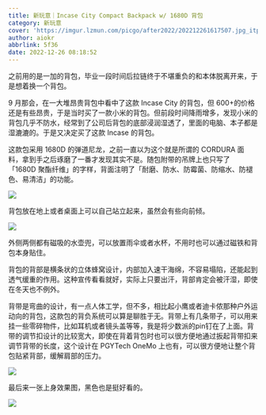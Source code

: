 ```yaml
---
title: 新玩意｜Incase City Compact Backpack w/ 1680D 背包
category: 新玩意
cover: 'https://imgur.lzmun.com/picgo/after2022/202212261617507.jpg_itp'
author: aiokr
abbrlink: 5f36
date: 2022-12-26 08:18:52
---
```


之前用的是一加的背包，毕业一段时间后拉链终于不堪重负的和本体脱离开来，于是想着换一个背包。

9 月那会，在一大堆昂贵背包中看中了这款 Incase City 的背包，但 600+的价格还是有些昂贵，于是当时买了一款小米的背包。但前段时间降雨增多，发现小米的背包几乎不防水，经常到了公司后背包的底部浸润湿透了，里面的电脑、本子都是湿漉漉的。于是又决定买了这款 Incase 的背包。

这款包采用 1680D 的弹道尼龙，之前一直以为这个就是所谓的 CORDURA 面料，拿到手之后琢磨了一番才发现其实不是。随包附带的吊牌上也只写了 「1680D 聚酯纤维」的字样，背面注明了「耐磨、防水、防霉菌、防缩水、防褪色、易清洁」的功能。

![](https://imgur.lzmun.com/picgo/after2022/202212261616127.jpeg_itp)

背包放在地上或者桌面上可以自己站立起来，虽然会有些向前倾。

![](https://imgur.lzmun.com/picgo/after2022/202212261616486.jpeg_itp)

外侧两侧都有磁吸的水壶兜，可以放置雨伞或者水杯，不用时也可以通过磁铁和背包本身贴住。

背包的背部是横条状的立体蜂窝设计，内部加入速干海绵，不容易塌陷，还能起到透气缓重的作用。这种宣传看看就好，实际上只要出汗，背部肯定会被汗湿，即使在冬天也不例外。

背带是弯曲的设计，有一点人体工学，但不多，相比起小鹰或者迪卡侬那种户外运动向的背包，这款包的背负系统可以算是聊胜于无。背带上有几条带子，可以用来挂一些零碎物件，比如耳机或者镜头盖等等，我是将少数派的pin钉在了上面。背带的调节扣设计的比较宽大，即使在背着背包时也可以很方便地通过扳起背带扣来调节背带的长度，这个设计在 PGYTech OneMo 上也有，可以很方便地让整个背包贴紧背部，缓解肩部的压力。

![](https://imgur.lzmun.com/picgo/after2022/202212261617067.jpeg_itp)

最后来一张上身效果图，黑色也是挺好看的。

![](https://imgur.lzmun.com/picgo/after2022/202212261617507.jpg_itp)